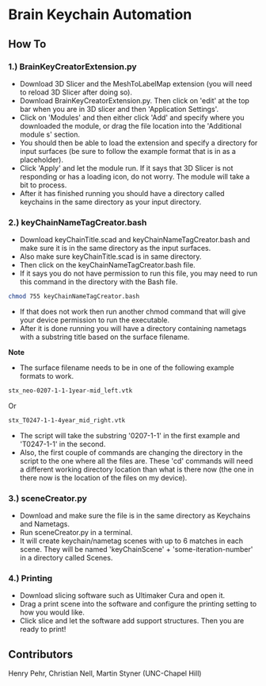 # Brain Keychain Automation

## How To

### 1.) BrainKeyCreatorExtension.py  
- Download 3D Slicer and the MeshToLabelMap extension (you will need to reload 3D Slicer after doing so).  
- Download BrainKeyCreatorExtension.py. Then click on 'edit' at the top bar when you are in 3D slicer and then 'Application Settings'.  
- Click on 'Modules' and then either click 'Add' and specify where you downloaded the module, or drag the file location into the 'Additional module 
s' section.  
- You should then be able to load the extension and specify a directory for input surfaces (be sure to follow the example format that is in as a placeholder).  
- Click 'Apply' and let the module run. If it says that 3D Slicer is not responding or has a loading icon, do not worry. The module will take a bit to process.  
- After it has finished running you should have a directory called keychains in the same directory as your input directory.  

### 2.) keyChainNameTagCreator.bash  
- Download keyChainTitle.scad and keyChainNameTagCreator.bash and make sure it is in the same directory as the input surfaces.   
- Also make sure keyChainTitle.scad is in same directory.  
- Then click on the keyChainNameTagCreator.bash file.  
- If it says you do not have permission to run this file, you may need to run this command in the directory with the Bash file.  
```bash
chmod 755 keyChainNameTagCreator.bash 
```
- If that does not work then run another chmod command that will give your device permission to run the executable.  
- After it is done running you will have a directory containing nametags with a substring title based on the surface filename.  

**Note**  

* The surface filename needs to be in one of the following example formats to work.  
```bash
stx_neo-0207-1-1-1year-mid_left.vtk  
```
Or
```bash
stx_T0247-1-1-4year_mid_right.vtk  
```
* The script will take the substring '0207-1-1' in the first example and 'T0247-1-1' in the second.  
* Also, the first couple of commands are changing the directory in the script to the one where all the files are. These 'cd' commands will need a different working directory location than what is there now (the one in there now is the location of the files on my device).  

### 3.) sceneCreator.py
- Download and make sure the file is in the same directory as Keychains and Nametags.  
- Run sceneCreator.py in a terminal.  
- It will create keychain/nametag scenes with up to 6 matches in each scene. They will be named 'keyChainScene' + 'some-iteration-number' in a directory called Scenes.

### 4.) Printing
- Download slicing software such as Ultimaker Cura and open it.
- Drag a print scene into the software and configure the printing setting to how you would like.
- Click slice and let the software add support structures. Then you are ready to print!

## Contributors

Henry Pehr, Christian Nell, Martin Styner (UNC-Chapel Hill)
